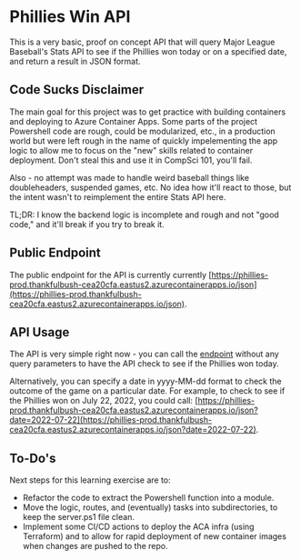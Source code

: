 # Phillies Win API

This is a very basic, proof on concept API that will query Major League Baseball's Stats API to see if the Phillies won today or on a specified date, and return a result in JSON format.

## Code Sucks Disclaimer
The main goal for this project was to get practice with building containers and deploying to Azure Container Apps. Some parts of the project Powershell code are rough, could be modularized, etc., in a production world but were left rough in the name of quickly impelementing the app logic to allow me to focus on the "new" skills related to container deployment. Don't steal this and use it in CompSci 101, you'll fail.

Also - no attempt was made to handle weird baseball things like doubleheaders, suspended games, etc. No idea how it'll react to those, but the intent wasn't to reimplement the entire Stats API here.

TL;DR: I know the backend logic is incomplete and rough and not "good code," and it'll break if you try to break it.

## Public Endpoint
The public endpoint for the API is currently currently [https://phillies-prod.thankfulbush-cea20cfa.eastus2.azurecontainerapps.io/json](https://phillies-prod.thankfulbush-cea20cfa.eastus2.azurecontainerapps.io/json).

## API Usage
The API is very simple right now - you can call the [endpoint](https://phillies-prod.thankfulbush-cea20cfa.eastus2.azurecontainerapps.io/json) without any query parameters to have the API check to see if the Phillies won today.

Alternatively, you can specify a date in yyyy-MM-dd format to check the outcome of the game on a particular date. For example, to check to see if the Phillies won on July 22, 2022, you could call:
[https://phillies-prod.thankfulbush-cea20cfa.eastus2.azurecontainerapps.io/json?date=2022-07-22](https://phillies-prod.thankfulbush-cea20cfa.eastus2.azurecontainerapps.io/json?date=2022-07-22).

## To-Do's
Next steps for this learning exercise are to:
- Refactor the code to extract the Powershell function into a module.
- Move the logic, routes, and (eventually) tasks into subdirectories, to keep the server.ps1 file clean.
- Implement some CI/CD actions to deploy the ACA infra (using Terraform) and to allow for rapid deployment of new container images when changes are pushed to the repo.